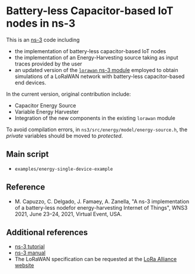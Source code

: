 # Battery-less Capacitor-based IoT nodes in ns-3 #


This is an [ns-3](https://www.nsnam.org "ns-3 Website") code including
- the implementation of battery-less capacitor-based IoT nodes
- the implementation of an Energy-Harvesting source taking as input traces provided by the user
- an updated version of the [`lorawan` ns-3 module](https://github.com/signetlabdei/lorawan) employed to obtain simulations of a LoRaWAN network with battery-less capacitor-based end devices.

In the current version, original contribution include:
- Capacitor Energy Source 
- Variable Energy Harvester 
- Integration of the new components in the existing `lorawan` module


To avoid compilation errors, in `ns3/src/energy/model/energy-source.h`, the _private_ variables should be moved to _protected_.



## Main script ##

- `examples/energy-single-device-example`



## Reference ##
- M. Capuzzo, C. Delgado, J. Famaey, A. Zanella, "A ns-3 implementation of a battery-less nodefor energy-harvesting Internet of Things", WNS3 2021, June 23–24, 2021, Virtual Event, USA.



## Additional references ##

- [ns-3 tutorial](https://www.nsnam.org/docs/tutorial/html "ns-3 Tutorial")
- [ns-3 manual](https://www.nsnam.org/docs/manual/html "ns-3 Manual")
- The LoRaWAN specification can be requested at the [LoRa Alliance
  website](http://www.lora-alliance.org)
